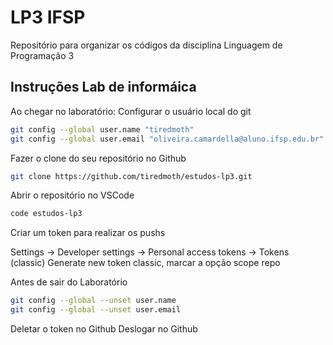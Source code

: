 # LP3 IFSP
Repositório para organizar os códigos da disciplina Linguagem de Programação 3
## Instruções Lab de informáica
Ao chegar no laboratório:
Configurar o usuário local do git

```bash
git config --global user.name "tiredmoth"
git config --global user.email "oliveira.camardella@aluno.ifsp.edu.br"
```
Fazer o clone do seu repositório no Github

```bash
git clone https://github.com/tiredmoth/estudos-lp3.git
```
Abrir o repositório no VSCode

```bash
code estudos-lp3
```
Criar um token para realizar os pushs

Settings -> Developer settings -> Personal access tokens -> Tokens (classic)
Generate new token classic, marcar a opção scope repo

Antes de sair do Laboratório

```bash
git config --global --unset user.name
git config --global --unset user.email
```
Deletar o token no Github
Deslogar no Github

